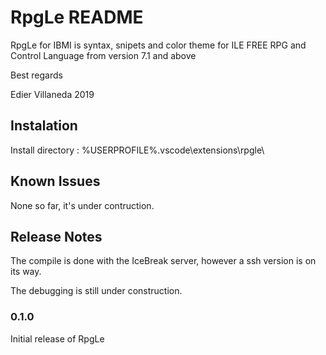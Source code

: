 # RpgLe README

RpgLe for IBMI is syntax, snipets and color theme for ILE FREE RPG and Control Language from version 7.1 and above

Best regards

Edier Villaneda 2019

## Instalation

Install directory : %USERPROFILE%\.vscode\extensions\rpgle\


## Known Issues
None so far, it's under contruction.

## Release Notes

The compile is done with the IceBreak server, however a ssh version is on its way.

The debugging is still under construction.

### 0.1.0
Initial release of RpgLe
